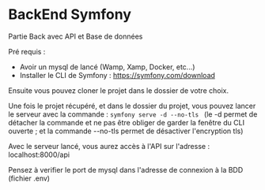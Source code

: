 # BackEnd Symfony
Partie Back avec API et Base de données


Pré requis : 
 - Avoir un mysql de lancé (Wamp, Xamp, Docker, etc...) 
 - Installer le CLI de Symfony : https://symfony.com/download 
 
Ensuite vous pouvez cloner le projet dans le dossier de votre choix. 

Une fois le projet récupéré, et dans le dossier du projet, vous pouvez lancer le serveur avec la commande : ```symfony serve -d --no-tls ``` (le -d permet de détacher la commande et ne pas être obliger de garder la fenêtre du CLI ouverte ; et la commande --no-tls permet de désactiver l'encryption tls)

Avec le serveur lancé, vous aurez accès à l'API sur l'adresse : localhost:8000/api 

Pensez à verifier le port de mysql dans l'adresse de connexion à la BDD (fichier .env) 
